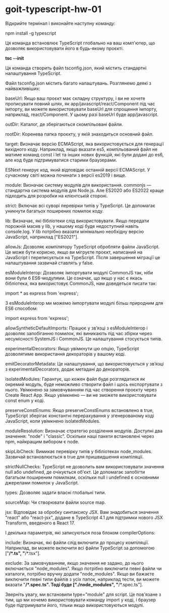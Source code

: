 # goit-typescript-hw-01

Відкрийте термінал і виконайте наступну команду:

npm install -g typescript

Ця команда встановлює TypeScript глобально на ваш комп'ютер, що дозволяє використовувати його в будь-якому проєкті.

**tsc --init**

Ця команда створить файл tsconfig.json, який містить стандартні налаштування TypeScript.

Файл tsconfig.json містить багато налаштувань. Розглянемо деякі з найважливіших:

baseUrl: Якщо ваш проєкт має складну структуру, і ви не хочете прописувати повний шлях, як app/javascript/react/Component під час імпорту, ви можете використовувати baseUrl для спрощення імпорту, наприклад, react/Component. У цьому разі baseUrl буде app/javascript.

outDir: Каталог, де зберігаються скомпільовані файли.

rootDir: Коренева папка проєкту, у якій знаходиться основний файл.

target: Визначає версію ECMAScript, яка використовується для генерації вихідного коду. Наприклад, якщо вказати es5, компільований файл не матиме команд const і let та інших нових функцій, які були додані до es6, але код буде підтримуватися старими браузерами.

ESNext генерує код, який відповідає останній версії ECMAScript.
У сучасному світі можна починати з версії es2019 і вище.

module: Визначає систему модулів для використання. commonjs — стандартна система модулів для Node.js. Але ES2020 або ES2022 краще підходить для розробки на клієнтській стороні.

strict: Включає всі суворі перевірки типів у TypeScript. Це допомагає уникнути багатьох поширених помилок коду.

lib: Визначає, які бібліотеки слід використовувати. Якщо передати порожній масив у lib, у нашому коді буде недоступний навіть console.log. У lib потрібно вказати мінімально необхідну версію JavaScript, наприклад ["ES2021"].

allowJs: Дозволяє компілятору TypeScript обробляти файли JavaScript. Це може бути корисно, якщо ви мігруєте проєкт, написаний на JavaScript і переписується на TypeScript. Після завершення міграції це налаштування зазвичай ставлять у false.

esModuleInterop: Дозволяє імпортувати модулі CommonJS так, ніби вони були б ES6-модулями. Це означає, що якщо у нас є якась бібліотека, яка використовує CommonJS, нам доведеться писати так:

import \* as express from 'express';

З esModuleInterop ми можемо імпортувати модулі більш природним для ES6 способом:

import express from 'express';

allowSyntheticDefaultImports: Працює у зв’язці з esModuleInterop і дозволяє запобіганню помилок, які виникають під час збірки через несумісності SystemJS і CommonJS. Це налаштування стосується типів.

experimentalDecorators: Якщо увімкнути цю опцію, TypeScript дозволятиме використання декораторів у вашому коді.

emitDecoratorMetadata: Це налаштування, що використовується у зв’язці з experimentalDecorators, додає метадані до декораторів.

isolatedModules: Гарантує, що кожен файл буде розглядатися як окремий модуль, буде неможливо створити файл і щось експортувати з нього. Увімкнено за замовчуванням під час створення проєкту через Create React App. Якщо увімкнено — ви не зможете використовувати const enum у коді.

preserveConstEnums: Якщо preserveConstEnums встановлено в true, TypeScript зберігає константні перерахування у згенерованому коді JavaScript, коли увімкнено isolatedModules.

moduleResolution: Визначає стратегію розділення модулів. Доступні два значення: "node" і "classic". Оскільки наші пакети встановлені через npm, найкращим вибором є node.

skipLibCheck: Вимикає перевірку типів у бібліотеках node_modules. Зазвичай встановлюється в true для пришвидшення компіляції.

strictNullChecks: TypeScript не дозволить вам використовувати значення null або undefined, де очікується об'єкт. Це допомагає запобігти багатьом поширеним помилкам, оскільки null і undefined є основними джерелами помилок у JavaScript.

types: Дозволяє задати власні глобальні типи.

sourceMap: Чи створювати файли source map.

jsx: Відповідає за обробку синтаксису JSX. Вам знадобиться значення "react" або "react-jsx", додане в TypeScript 4.1 для підтримки нового JSX Transform, введеного в React 17.

І декілька параметрів, які записуються поза блоком compilerOptions:

include: Визначає, які файли слід включити до процесу компіляції. Наприклад, ви можете включити всі файли TypeScript за допомогою ["**/*.ts", "**/*.tsx"].

exclude: За замовчуванням, якщо значення не задано, до нього включається "node_modules". Якщо потрібно виключити певні файли чи каталоги, потрібно вручну додати "node_modules". Якщо ви бажаєте виключити певні типи файлів з усіх папок, наприклад тести, ви можете вказати "**/\*.spec.ts". Тоді буде ["./node_modules", "**/\*.spec.ts"].

<!-- <!DOCTYPE html>
<html>
  <head>
    <meta charset="UTF-8" />
    <meta name="viewport" content="width=device-width, initial-scale=1.0" />
    <title>Simple TypeScript page</title>
    <script type="module" src="./dist/index.js" defer></script>
  </head>
  <body>
    <input />
    <button>Concat!</button>
  </body>
</html> -->

Зверніть увагу, ми встановили type="module" для script. Це пов'язане з тим, що ми хочемо використовувати команду import у коді, і браузер буде підтримувати його, тільки якщо використовуються модулі.
